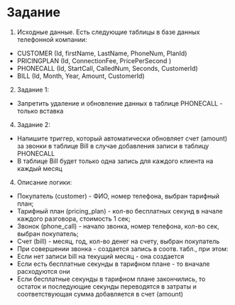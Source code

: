 # Задание
1. Исходные данные.
Есть следующие таблицы в базе данных телефонной компании:
* CUSTOMER (Id, firstName, LastName, PhoneNum, PlanId)
* PRICINGPLAN (Id, ConnectionFee, PricePerSecond )
* PHONECALL (Id, StartCall, CalledNum, Seconds, CustomerId)
* BILL (Id, Month, Year, Amount, CustomerId)

2. Задание 1:
* Запретить удаление и обновление данных в таблице PHONECALL - только вставка

4. Задание 2: 
* Напишите триггер, который автоматически обновляет счет (amount) за звонки в таблице Bill в случае добавления записи в таблицу PHONECALL
* В таблице Bill будет только одна запись для каждого клиента на каждый месяц

4. Описание логики:
* Покупатель (customer) - ФИО, номер телефона, выбран тарифный план;
* Тарифный план (pricing_plan) - кол-во бесплатных секунд в начале каждого разговора, стоимость 1 сек;
* Звонок (phone_call) - начало звонка, номер телефона, кол-во сек, выбран покупатель;
* Счет (bill) - месяц, год, кол-во денег на счету, выбран покупатель
* При совершении звонка - создается запись в соотв. табл., при этом:
* Если нет записи bill на текущий месяц - она создается
* Если есть бесплатные секунды в тарифном плане - то вначале расходуются они
* Если бесплатные секунды в тарифном плане закончились, то остаток и последующие секунды переводятся в затраты и соответствующая сумма добавляется в счет (amount)
